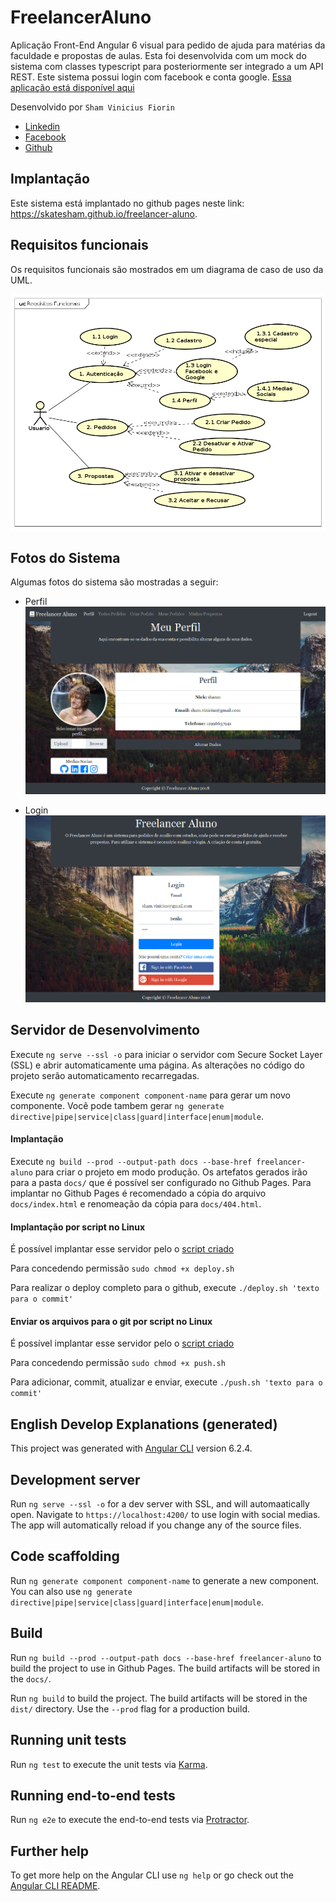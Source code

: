 # FreelancerAluno
Aplicação Front-End Angular 6 visual para pedido de ajuda para matérias da faculdade e propostas de aulas. Esta foi desenvolvida com um mock do sistema com classes typescript para posteriormente ser integrado a um API REST.
Este sistema possui login com facebook e conta google. [Essa aplicação está disponível aqui](https://skatesham.github.io/freelancer-aluno)

Desenvolvido por `Sham Vinicius Fiorin`
- [Linkedin](https://www.linkedin.com/in/shamfiorin/)
- [Facebook](https://www.facebook.com/svfiorin)
- [Github](https://github.com/skatesham)

## Implantação
Este sistema está implantado no github pages neste link: https://skatesham.github.io/freelancer-aluno.

## Requisitos funcionais
Os requisitos funcionais são mostrados em um diagrama de caso de uso da UML.

![alt text](https://raw.githubusercontent.com/skatesham/freelancer-aluno/master/readme/uc%20-%20requisitos%20funcionais.png)

## Fotos do Sistema
Algumas fotos do sistema são mostradas a seguir:
- Perfil
![alt text](https://raw.githubusercontent.com/skatesham/freelancer-aluno/master/readme/freelancer-perfil.png)

- Login
![alt text](https://raw.githubusercontent.com/skatesham/freelancer-aluno/master/readme/freelancer-login.png)


## Servidor de Desenvolvimento

Execute `ng serve --ssl -o` para iniciar o servidor com Secure Socket Layer (SSL) e abrir automaticamente uma página. As alterações no código do projeto serão automaticamento recarregadas.

Execute `ng generate component component-name` para gerar um novo componente. Você pode tambem gerar `ng generate directive|pipe|service|class|guard|interface|enum|module`.

#### Implantação

Execute `ng build --prod --output-path docs --base-href freelancer-aluno` para criar o projeto em modo produção. Os artefatos gerados irão para a pasta `docs/` que é possível ser configurado no Github Pages. Para implantar no Github Pages é recomendado a cópia do arquivo `docs/index.html` e renomeação da cópia para `docs/404.html`.

#### Implantação por script no Linux

É possível implantar esse servidor pelo o [script criado](https://github.com/skatesham/freelancer-aluno/blob/master/deploy.sh)

Para concedendo permissão `sudo chmod +x deploy.sh`

Para realizar o deploy completo para o github, execute `./deploy.sh 'texto para o commit'`

#### Enviar os arquivos para o git por script no Linux
É possível implantar esse servidor pelo o [script criado](https://github.com/skatesham/freelancer-aluno/blob/master/push.sh)

Para concedendo permissão `sudo chmod +x push.sh`

Para adicionar, commit, atualizar e enviar, execute `./push.sh 'texto para o commit'`

## English Develop Explanations (generated)

This project was generated with [Angular CLI](https://github.com/angular/angular-cli) version 6.2.4.

## Development server

Run `ng serve --ssl -o` for a dev server with SSL, and will automaatically open. Navigate to `https://localhost:4200/` to use login with social medias. The app will automatically reload if you change any of the source files.

## Code scaffolding

Run `ng generate component component-name` to generate a new component. You can also use `ng generate directive|pipe|service|class|guard|interface|enum|module`.

## Build
Run `ng build --prod --output-path docs --base-href freelancer-aluno` to build the project to use in Github Pages. The build artifacts will be stored in the `docs/`.

Run `ng build` to build the project. The build artifacts will be stored in the `dist/` directory. Use the `--prod` flag for a production build.

## Running unit tests

Run `ng test` to execute the unit tests via [Karma](https://karma-runner.github.io).

## Running end-to-end tests

Run `ng e2e` to execute the end-to-end tests via [Protractor](http://www.protractortest.org/).

## Further help

To get more help on the Angular CLI use `ng help` or go check out the [Angular CLI README](https://github.com/angular/angular-cli/blob/master/README.md).
